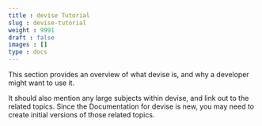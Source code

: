 ```yaml
---
title : devise Tutorial
slug : devise-tutorial
weight : 9991
draft : false
images : []
type : docs
---
```


This section provides an overview of what devise is, and why a developer might want to use it.

It should also mention any large subjects within devise, and link out to the related topics.  Since the Documentation for devise is new, you may need to create initial versions of those related topics.

